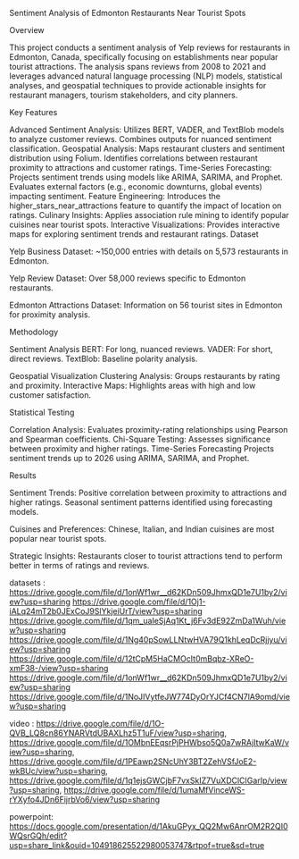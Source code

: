 Sentiment Analysis of Edmonton Restaurants Near Tourist Spots

Overview

This project conducts a sentiment analysis of Yelp reviews for restaurants in Edmonton, Canada, specifically focusing on establishments near popular tourist attractions. The analysis spans reviews from 2008 to 2021 and leverages advanced natural language processing (NLP) models, statistical analyses, and geospatial techniques to provide actionable insights for restaurant managers, tourism stakeholders, and city planners.

Key Features

Advanced Sentiment Analysis:
Utilizes BERT, VADER, and TextBlob models to analyze customer reviews.
Combines outputs for nuanced sentiment classification.
Geospatial Analysis:
Maps restaurant clusters and sentiment distribution using Folium.
Identifies correlations between restaurant proximity to attractions and customer ratings.
Time-Series Forecasting:
Projects sentiment trends using models like ARIMA, SARIMA, and Prophet.
Evaluates external factors (e.g., economic downturns, global events) impacting sentiment.
Feature Engineering:
Introduces the higher_stars_near_attractions feature to quantify the impact of location on ratings.
Culinary Insights:
Applies association rule mining to identify popular cuisines near tourist spots.
Interactive Visualizations:
Provides interactive maps for exploring sentiment trends and restaurant ratings.
Dataset

Yelp Business Dataset:
~150,000 entries with details on 5,573 restaurants in Edmonton.

Yelp Review Dataset:
Over 58,000 reviews specific to Edmonton restaurants.

Edmonton Attractions Dataset:
Information on 56 tourist sites in Edmonton for proximity analysis.

Methodology

Sentiment Analysis
BERT: For long, nuanced reviews.
VADER: For short, direct reviews.
TextBlob: Baseline polarity analysis.

Geospatial Visualization
Clustering Analysis: Groups restaurants by rating and proximity.
Interactive Maps: Highlights areas with high and low customer satisfaction.

Statistical Testing

Correlation Analysis: Evaluates proximity-rating relationships using Pearson and Spearman coefficients.
Chi-Square Testing: Assesses significance between proximity and higher ratings.
Time-Series Forecasting
Projects sentiment trends up to 2026 using ARIMA, SARIMA, and Prophet.

Results

Sentiment Trends:
Positive correlation between proximity to attractions and higher ratings.
Seasonal sentiment patterns identified using forecasting models.

Cuisines and Preferences:
Chinese, Italian, and Indian cuisines are most popular near tourist spots.

Strategic Insights:
Restaurants closer to tourist attractions tend to perform better in terms of ratings and reviews. 

 datasets :
 https://drive.google.com/file/d/1onWf1wr__d62KDn509JhmxQD1e7U1by2/view?usp=sharing
 https://drive.google.com/file/d/1Oj1-iALq24mT2b0JExCoJ9SlYkjeiUrT/view?usp=sharing
 https://drive.google.com/file/d/1qm_uaIeSjAq1Kt_j6Fv3dE92ZmDa1Wuh/view?usp=sharing
 https://drive.google.com/file/d/1Ng40pSowLLNtwHVA79Q1khLeqDcRjjyu/view?usp=sharing
 https://drive.google.com/file/d/12tCpM5HaCMOcIt0mBqbz-XReO-xmF38-/view?usp=sharing
 https://drive.google.com/file/d/1onWf1wr__d62KDn509JhmxQD1e7U1by2/view?usp=sharing
 https://drive.google.com/file/d/1NoJIVytfeJW774DyOrYJCf4CN7lA9omd/view?usp=sharing

 video :
 https://drive.google.com/file/d/1O-QVB_LQ8cn86YNARVtdUBAXLhz5T1uF/view?usp=sharing, 
 https://drive.google.com/file/d/1OMbnEEqsrPjPHWbso5Q0a7wRAjItwKaW/view?usp=sharing, 
 https://drive.google.com/file/d/1PEawp2SNcUhY3BT2ZehVSfJoE2-wkBUc/view?usp=sharing,
 https://drive.google.com/file/d/1q1ejsGWCjbF7vxSkIZ7VuXDClCIGarIp/view?usp=sharing,
 https://drive.google.com/file/d/1umaMfVinceWS-rYXyfo4JDn6FijrbVo6/view?usp=sharing

 powerpoint:
 https://docs.google.com/presentation/d/1AkuGPyx_QQ2Mw6AnrOM2R2QI0WQsrGQh/edit?usp=share_link&ouid=104918625522980053747&rtpof=true&sd=true
 
